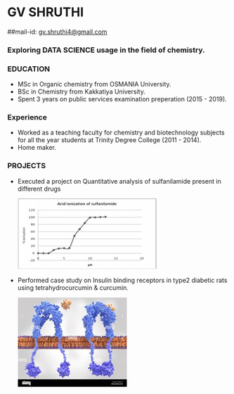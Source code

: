 # GV SHRUTHI
##mail-id: gv.shruthi4@gmail.com
### Exploring DATA SCIENCE usage in the field of chemistry.

### EDUCATION
- MSc in Organic chemistry from OSMANIA University.
- BSc in Chemistry from Kakkatiya University.
- Spent 3 years on public services examination preperation (2015 - 2019).

### Experience
- Worked as a teaching faculty for chemistry and biotechnology subjects for all the year students at Trinity Degree College (2011 - 2014).
- Home maker.

### PROJECTS
- Executed a project on Quantitative analysis of sulfanilamide present in
different drugs

  ![](/Image/sulfanamide.png)

- Performed case study on Insulin binding receptors in type2 diabetic rats
using tetrahydrocurcumin &amp; curcumin.

  ![](/Image/insulin.jpg)
